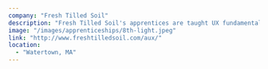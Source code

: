 ```yaml
---
company: "Fresh Tilled Soil"
description: "Fresh Tilled Soil's apprentices are taught UX fundamentals and given a chance to specialize in one of three areas: UI design, front-end development, or strategy."
image: "/images/apprenticeships/8th-light.jpeg"
link: "http://www.freshtilledsoil.com/aux/"
location:
  - "Watertown, MA"
---
```


